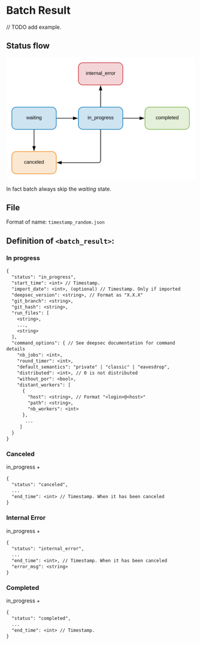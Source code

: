 # Batch Result

// TODO add example.

## Status flow

![Status flow](../flows/result_status.svg)

In fact batch always skip the _waiting_ state.

## File

Format of name: `timestamp_random.json`

## Definition of `<batch_result>`:

### In progress

```
{
  "status": "in_progress",
  "start_time": <int> // Timestamp.
  "import_date": <int>, (optional) // Timestamp. Only if imported
  "deepsec_version": <string>, // Format as "X.X.X"
  "git_branch": <string>,
  "git_hash": <string>,
  "run_files": [
    <string>,
    ...,
    <string>
  ],
  "command_options": { // See deepsec documentation for command details
    "nb_jobs": <int>,
    "round_timer": <int>,
    "default_semantics": "private" | "classic" | "eavesdrop",
    "distributed": <int>, // 0 is not distributed
    "without_por": <bool>,
    "distant_workers": [
      {
        "host": <string>, // Format "<login>@<host>"
        "path": <string>,
        "nb_workers": <int>
      },
       ...
     ]
  }
}
```

### Canceled

in_progress +
```
{
  "status": "canceled",
  ...
  "end_time": <int> // Timestamp. When it has been canceled
}
```

### Internal Error

in_progress +
```
{
  "status": "internal_error",
  ...
  "end_time": <int>, // Timestamp. When it has been canceled
  "error_msg": <string>
}
```

### Completed

in_progress +
```
{
  "status": "completed",
  ...
  "end_time": <int> // Timestamp.
}
```
